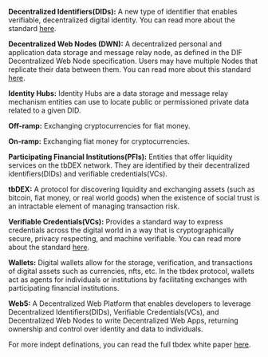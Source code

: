   

**Decentralized Identifiers(DIDs):** A new type of identifier that enables verifiable, decentralized digital identity. You can read more about the standard [here](https://www.w3.org/TR/did-core/).

**Decentralized Web Nodes (DWN):** A decentralized personal and application data storage and message relay node, as defined in the DIF Decentralized Web Node specification. Users may have multiple Nodes that replicate their data between them. You can read more about this standard [here](https://identity.foundation/decentralized-web-node/spec/).


**Identity Hubs:** Identity Hubs are a data storage and message relay mechanism entities can use to locate public or permissioned private data related to a given DID.

**Off-ramp:** Exchanging cryptocurrencies for fiat money.

**On-ramp:** Exchanging fiat money for cryptocurrencies.

**Participating Financial Institutions(PFIs):**  Entities that offer liquidity services on the tbDEX network. They are identified by their decentralized identifiers(DIDs) and verifiable credentials(VCs).

**tbDEX:** A protocol for discovering liquidity and exchanging assets (such as bitcoin, fiat money, or real world goods) when the existence of social trust is an intractable element of managing transaction risk.

**Verifiable Credentials(VCs):** Provides a standard way to express credentials across the digital world in a way that is cryptographically secure, privacy respecting, and machine verifiable. You can read more about the standard [here](https://www.w3.org/TR/vc-data-model/).

**Wallets:** Digital wallets allow for the storage, verification, and transactions of digital assets such as currencies, nfts, etc. In the tbdex protocol, wallets act as agents for individuals or institutions by facilitating exchanges with participating financial institutions. 

**Web5:** A Decentralized Web Platform that enables developers to leverage Decentralized Identifiers(DIDs), Verifiable Credentials(VCs), and Decentralized Web Nodes to write Decentralized Web Apps, returning ownership and control over identity and data to individuals.

For more indept definations, you can read the full tbdex white paper [here](https://tbdex.io/whitepaper.pdf).
